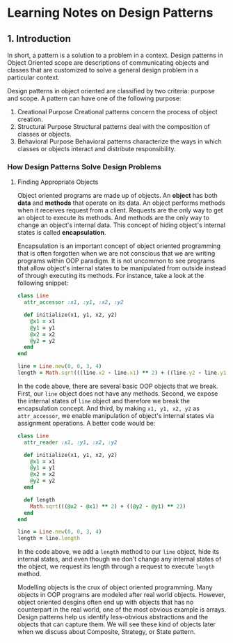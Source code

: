 # Learning Notes on Design Patterns

## 1. Introduction

In short, a pattern is a solution to a problem in a context. Design patterns in Object Oriented scope are descriptions of communicating objects and classes that are customized to solve a general design problem in a particular context.

Design patterns in object oriented are classified by two criteria: purpose and scope. A pattern can have one of the following purpose:
1. Creational Purpose
    Creational patterns concern the process of object creation.
2. Structural Purpose
    Structural patterns deal with the composition of classes or objects.
3. Behavioral Purpose
    Behavioral patterns characterize the ways in which classes or objects interact and distribute responsibility.

### How Design Patterns Solve Design Problems

1. Finding Appropriate Objects

    Object oriented programs are made up of objects. An **object** has both **data** and **methods** that operate on its data. An object performs methods when it receives request from a client. Requests are the only way to get an object to execute its methods. And methods are the only way to change an object's internal data. This concept of hiding object's internal states is called **encapsulation**.

    Encapsulation is an important concept of object oriented programming that is often forgotten when we are not conscious that we are writing programs within OOP paradigm. It is not uncommon to see programs that allow object's internal states to be manipulated from outside instead of through executing its methods. For instance, take a look at the following snippet:

    ```ruby
    class Line
      attr_accessor :x1, :y1, :x2, :y2

      def initialize(x1, y1, x2, y2)
        @x1 = x1
        @y1 = y1
        @x2 = x2
        @y2 = y2
      end
    end

    line = Line.new(0, 0, 3, 4)
    length = Math.sqrt(((line.x2 - line.x1) ** 2) + ((line.y2 - line.y1) ** 2))
    ```

    In the code above, there are several basic OOP objects that we break. First, our `line` object does not have any methods. Second, we expose the internal states of `line` object and therefore we break the encapsulation concept. And third, by making `x1, y1, x2, y2` as `attr_accessor`, we enable manipulation of object's internal states via assignment operations. A better code would be:

    ```ruby
    class Line
      attr_reader :x1, :y1, :x2, :y2

      def initialize(x1, y1, x2, y2)
        @x1 = x1
        @y1 = y1
        @x2 = x2
        @y2 = y2
      end

      def length
        Math.sqrt(((@x2 - @x1) ** 2) + ((@y2 - @y1) ** 2))
      end
    end

    line = Line.new(0, 0, 3, 4)
    length = line.length
    ```

    In the code above, we add a `length` method to our `line` object, hide its internal states, and even though we don't change any internal states of the object, we request its length through a request to execute `length` method.

    Modelling objects is the crux of object oriented programming. Many objects in OOP programs are modeled after real world objects. However, object oriented desgins often end up with objects that has no counterpart in the real world, one of the most obvious example is arrays. Design patterns help us identify less-obvious abstractions and the objects that can capture them. We will see these kind of objects later when we discuss about Composite, Strategy, or State pattern.
